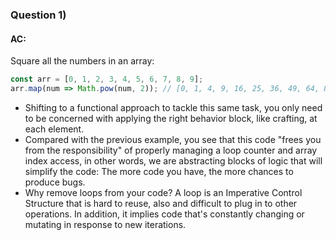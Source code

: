 ### Question 1)

#### AC:
Square all the numbers in an array: 

```javascript
const arr = [0, 1, 2, 3, 4, 5, 6, 7, 8, 9];
arr.map(num => Math.pow(num, 2)); // [0, 1, 4, 9, 16, 25, 36, 49, 64, 81]
```

- Shifting to a functional approach to tackle this same task, you only need to be concerned with applying the right behavior block, like crafting, at each element.
- Compared with the previous example, you see that this code "frees you from the responsibility" of properly managing a loop counter and array index access, in other words, we are abstracting blocks of logic that will simplify the code: The more code you have, the more chances to produce bugs.
- Why remove loops from your code? A loop is an Imperative Control Structure that is hard to reuse, also and difficult to plug in to other operations. In addition, it implies code that's constantly changing or mutating in response to new iterations.
